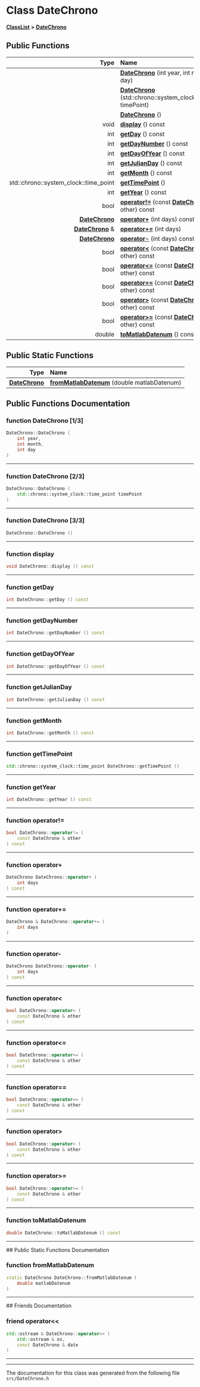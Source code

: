 

# Class DateChrono



[**ClassList**](annotated.md) **>** [**DateChrono**](classDateChrono.md)










































## Public Functions

| Type | Name |
| ---: | :--- |
|   | [**DateChrono**](#function-datechrono-13) (int year, int month, int day) <br> |
|   | [**DateChrono**](#function-datechrono-23) (std::chrono::system\_clock::time\_point timePoint) <br> |
|   | [**DateChrono**](#function-datechrono-33) () <br> |
|  void | [**display**](#function-display) () const<br> |
|  int | [**getDay**](#function-getday) () const<br> |
|  int | [**getDayNumber**](#function-getdaynumber) () const<br> |
|  int | [**getDayOfYear**](#function-getdayofyear) () const<br> |
|  int | [**getJulianDay**](#function-getjulianday) () const<br> |
|  int | [**getMonth**](#function-getmonth) () const<br> |
|  std::chrono::system\_clock::time\_point | [**getTimePoint**](#function-gettimepoint) () <br> |
|  int | [**getYear**](#function-getyear) () const<br> |
|  bool | [**operator!=**](#function-operator) (const [**DateChrono**](classDateChrono.md) & other) const<br> |
|  [**DateChrono**](classDateChrono.md) | [**operator+**](#function-operator_1) (int days) const<br> |
|  [**DateChrono**](classDateChrono.md) & | [**operator+=**](#function-operator_2) (int days) <br> |
|  [**DateChrono**](classDateChrono.md) | [**operator-**](#function-operator_3) (int days) const<br> |
|  bool | [**operator&lt;**](#function-operator_4) (const [**DateChrono**](classDateChrono.md) & other) const<br> |
|  bool | [**operator&lt;=**](#function-operator_5) (const [**DateChrono**](classDateChrono.md) & other) const<br> |
|  bool | [**operator==**](#function-operator_6) (const [**DateChrono**](classDateChrono.md) & other) const<br> |
|  bool | [**operator&gt;**](#function-operator_7) (const [**DateChrono**](classDateChrono.md) & other) const<br> |
|  bool | [**operator&gt;=**](#function-operator_8) (const [**DateChrono**](classDateChrono.md) & other) const<br> |
|  double | [**toMatlabDatenum**](#function-tomatlabdatenum) () const<br> |


## Public Static Functions

| Type | Name |
| ---: | :--- |
|  [**DateChrono**](classDateChrono.md) | [**fromMatlabDatenum**](#function-frommatlabdatenum) (double matlabDatenum) <br> |


























## Public Functions Documentation




### function DateChrono [1/3]

```C++
DateChrono::DateChrono (
    int year,
    int month,
    int day
) 
```




<hr>



### function DateChrono [2/3]

```C++
DateChrono::DateChrono (
    std::chrono::system_clock::time_point timePoint
) 
```




<hr>



### function DateChrono [3/3]

```C++
DateChrono::DateChrono () 
```




<hr>



### function display 

```C++
void DateChrono::display () const
```




<hr>



### function getDay 

```C++
int DateChrono::getDay () const
```




<hr>



### function getDayNumber 

```C++
int DateChrono::getDayNumber () const
```




<hr>



### function getDayOfYear 

```C++
int DateChrono::getDayOfYear () const
```




<hr>



### function getJulianDay 

```C++
int DateChrono::getJulianDay () const
```




<hr>



### function getMonth 

```C++
int DateChrono::getMonth () const
```




<hr>



### function getTimePoint 

```C++
std::chrono::system_clock::time_point DateChrono::getTimePoint () 
```




<hr>



### function getYear 

```C++
int DateChrono::getYear () const
```




<hr>



### function operator!= 

```C++
bool DateChrono::operator!= (
    const DateChrono & other
) const
```




<hr>



### function operator+ 

```C++
DateChrono DateChrono::operator+ (
    int days
) const
```




<hr>



### function operator+= 

```C++
DateChrono & DateChrono::operator+= (
    int days
) 
```




<hr>



### function operator- 

```C++
DateChrono DateChrono::operator- (
    int days
) const
```




<hr>



### function operator&lt; 

```C++
bool DateChrono::operator< (
    const DateChrono & other
) const
```




<hr>



### function operator&lt;= 

```C++
bool DateChrono::operator<= (
    const DateChrono & other
) const
```




<hr>



### function operator== 

```C++
bool DateChrono::operator== (
    const DateChrono & other
) const
```




<hr>



### function operator&gt; 

```C++
bool DateChrono::operator> (
    const DateChrono & other
) const
```




<hr>



### function operator&gt;= 

```C++
bool DateChrono::operator>= (
    const DateChrono & other
) const
```




<hr>



### function toMatlabDatenum 

```C++
double DateChrono::toMatlabDatenum () const
```




<hr>
## Public Static Functions Documentation




### function fromMatlabDatenum 

```C++
static DateChrono DateChrono::fromMatlabDatenum (
    double matlabDatenum
) 
```




<hr>## Friends Documentation





### friend operator&lt;&lt; 

```C++
std::ostream & DateChrono::operator<< (
    std::ostream & os,
    const DateChrono & date
) 
```




<hr>

------------------------------
The documentation for this class was generated from the following file `src/DateChrono.h`

